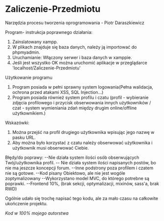 # Zaliczenie-Przedmiotu
Narzędzia procesu tworzenia oprogramowania - Piotr Daraszkiewicz


Program- instrukcja poprawnego działania: 
1. Zainslatowany xampp. 
2. W plikach znajduje się baza danych, należy ją importować do phpmyadmin.
3. Uruchamianie: Włączony serwer i baza danych w xamppie.
4. Jeśli jest wszystko OK można uruchomić aplikacje w przeglądarce 'localhost/Zaliczenie-Przedmiotu'

Użytkowanie programu
1. Program posiada w pełni sprawny system logowania(Pełna walidacja, ochrona przed atakami XSS, SQL Injection...)
2. Program posiada również system profilu i czatu (profil - wybieranie zdjęcia profilowego i przycisk obserwowania innych użytkowników / czat - system wymieniania zdań między drugim online/offline użytkownikiem.)

Wskazówki: 
1. Można przejść na profil drugiego użytkownika wpisując jego nazwę w pasku URL.
2. Aby można było korzystać z czatu należy obserwować użytkownika i użytkownik musi obserwować Ciebie. 


Błędy/do poprawy:
--Nie działa system ilości osób obserwujących Twój/użytkownika profil.
-- Nie działa system ilości napisanych postów, bo nie ma jeszcze koncepcji forum. 
--Inne podstrony poza profilem i czatem nie są gotowe.
--Kod pisany Obiektowo, ale nie jest wogóle zoptymalizowany
--Wykorzystano model MVC, do którego potrebne są poprawki.
--Frontend 10%, (brak sekcji, optymalizacji, mixinów, sass'a, brak RWD)

Ogólnie udało się trochę napisać tego kodu, ale za mało czasu na całkowite ukończenie projektu. 

*Kod w 100% mojego autorstwa*
